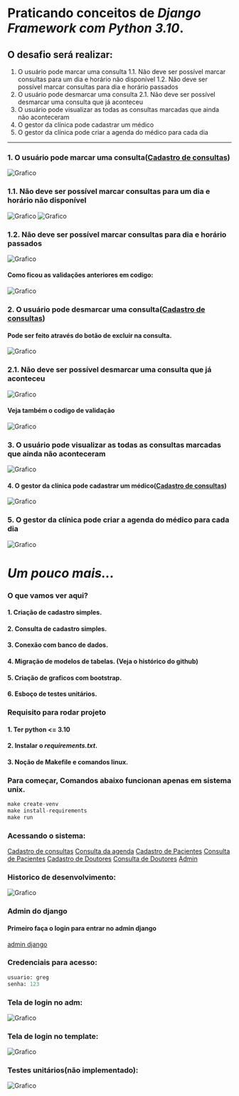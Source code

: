 # Praticando conceitos de *Django Framework com Python 3.10*.


## O desafio será realizar:
1. O usuário pode marcar uma consulta
    1.1. Não deve ser possível marcar consultas para um dia e horário não disponível
    1.2. Não deve ser possível marcar consultas para dia e horário passados
2. O usuário pode desmarcar uma consulta
    2.1. Não deve ser possível desmarcar uma consulta que já aconteceu
3. O usuário pode visualizar as todas as consultas marcadas que ainda não aconteceram
4. O gestor da clínica pode cadastrar um médico
5. O gestor da clínica pode criar a agenda do médico para cada dia

___
### 1. O usuário pode marcar uma consulta([Cadastro de consultas](http://127.0.0.1:8000/register_scheduler/))
![Grafico](https://github.com/greghonox/AGENDA/blob/main/docs/cadastrar_agenda.png)

### 1.1. Não deve ser possível marcar consultas para um dia e horário não disponível
![Grafico](https://github.com/greghonox/AGENDA/blob/main/docs/error_data_anterior.png)
![Grafico](https://github.com/greghonox/AGENDA/blob/main/docs/error_consulta_agendada_admin.png)


### 1.2. Não deve ser possível marcar consultas para dia e horário passados
![Grafico](https://github.com/greghonox/AGENDA/blob/main/docs/error_consulta_agendada.png)

#### Como ficou as validações anteriores em codigo:
![Grafico](https://github.com/greghonox/AGENDA/blob/main/docs/codigo_validacao.png)

### 2. O usuário pode desmarcar uma consulta([Cadastro de consultas](http://127.0.0.1:8000/query_scheduler/))
#### Pode ser feito através do botão de excluir na consulta.
![Grafico](https://github.com/greghonox/AGENDA/blob/main/docs/consulta_agenda.png)

### 2.1. Não deve ser possível desmarcar uma consulta que já aconteceu
![Grafico](https://github.com/greghonox/AGENDA/blob/main/docs/error_excluir_consulta_agendada.png)
#### Veja também o codigo de validação
![Grafico](https://github.com/greghonox/AGENDA/blob/main/docs/codigo_validacao2.png)

### 3. O usuário pode visualizar as todas as consultas marcadas que ainda não aconteceram
![Grafico](https://github.com/greghonox/AGENDA/blob/main/docs/consulta_agenda.png)

#### 4. O gestor da clínica pode cadastrar um médico([Cadastro de consultas](http://127.0.0.1:8000/register_doctor/))
![Grafico](https://github.com/greghonox/AGENDA/blob/main/docs/cadastro_doutor.png)

### 5. O gestor da clínica pode criar a agenda do médico para cada dia
![Grafico](https://github.com/greghonox/AGENDA/blob/main/docs/cadastrar_agenda.png)

# ***Um pouco mais...***

### O que vamos ver aqui?
#### 1. Criação de cadastro simples.
#### 2. Consulta de cadastro simples.
#### 3. Conexão com banco de dados.
#### 4. Migração de modelos de tabelas. (__Veja o histórico do github__)
#### 5. Criação de __graficos com bootstrap__.
#### 6. Esboço de testes unitários.

### Requisito para rodar projeto
#### 1. Ter python <= 3.10
#### 2. Instalar o *requirements.txt*.
#### 3. Noção de __Makefile__ e comandos linux.

### Para começar, __Comandos abaixo funcionan apenas em sistema unix__.

```python
make create-venv
make install-requirements
make run
```

### Acessando o sistema:
[Cadastro de consultas](http://127.0.0.1:8000/register_scheduler/)
[Consulta da agenda](http://127.0.0.1:8000/query_scheduler/)
[Cadastro de Pacientes](http://127.0.0.1:8000/register_patient/)
[Consulta de Pacientes](http://127.0.0.1:8000/query_patient/)
[Cadastro de Doutores](http://127.0.0.1:8000/register_doctor/)
[Consulta de Doutores](http://127.0.0.1:8000/query_doctor/)
[Admin](http://127.0.0.1:8000/admin/)

### Historico de desenvolvimento:
![Grafico](https://github.com/greghonox/AGENDA/blob/main/docs/github_history.png)

### Admin do django
#### Primeiro faça o login para entrar no admin django
[admin django](http://127.0.0.1:8000/admin)

### Credenciais para acesso:
```python
usuario: greg
senha: 123
```
### Tela de login no adm:
![Grafico](https://github.com/greghonox/AGENDA/blob/main/docs/login.png)

### Tela de login no template:
![Grafico](https://github.com/greghonox/AGENDA/blob/main/docs/login2.png)

### Testes unitários(não implementado):
![Grafico](https://github.com/greghonox/AGENDA/blob/main/docs/tests.png)